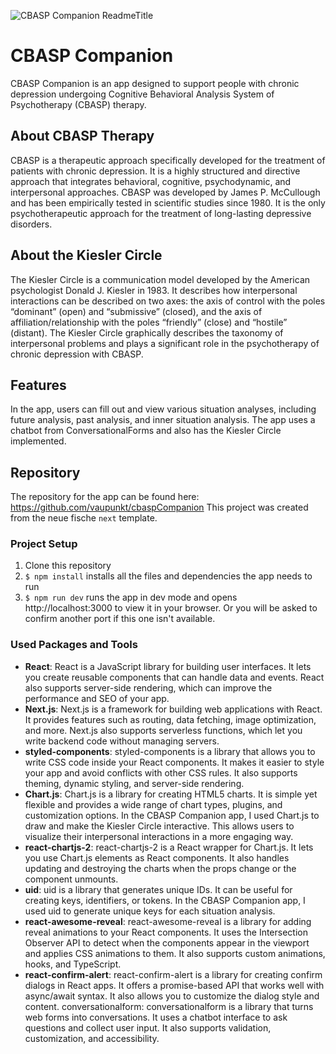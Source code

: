 ![CBASP Companion ReadmeTitle](https://github.com/vaupunkt/cbaspCompanion/assets/119793693/1483213d-5879-4746-9570-d56ab70ac289)

# CBASP Companion

CBASP Companion is an app designed to support people with chronic depression undergoing Cognitive Behavioral Analysis System of Psychotherapy (CBASP) therapy.

## About CBASP Therapy

CBASP is a therapeutic approach specifically developed for the treatment of patients with chronic depression. It is a highly structured and directive approach that integrates behavioral, cognitive, psychodynamic, and interpersonal approaches. CBASP was developed by James P. McCullough and has been empirically tested in scientific studies since 1980. It is the only psychotherapeutic approach for the treatment of long-lasting depressive disorders.

## About the Kiesler Circle

The Kiesler Circle is a communication model developed by the American psychologist Donald J. Kiesler in 1983. It describes how interpersonal interactions can be described on two axes: the axis of control with the poles “dominant” (open) and “submissive” (closed), and the axis of affiliation/relationship with the poles “friendly” (close) and “hostile” (distant). The Kiesler Circle graphically describes the taxonomy of interpersonal problems and plays a significant role in the psychotherapy of chronic depression with CBASP.

## Features

In the app, users can fill out and view various situation analyses, including future analysis, past analysis, and inner situation analysis. The app uses a chatbot from ConversationalForms and also has the Kiesler Circle implemented.

## Repository

The repository for the app can be found here: https://github.com/vaupunkt/cbaspCompanion
This project was created from the neue fische `next` template.

### Project Setup

1. Clone this repository
2. `$ npm install` installs all the files and dependencies the app needs to run
3. `$ npm run dev` runs the app in dev mode and opens http://localhost:3000 to view it in your browser. Or you will be asked to confirm another port if this one isn't available.

### Used Packages and Tools

- **React**: React is a JavaScript library for building user interfaces. It lets you create reusable components that can handle data and events. React also supports server-side rendering, which can improve the performance and SEO of your app.
- **Next.js**: Next.js is a framework for building web applications with React. It provides features such as routing, data fetching, image optimization, and more. Next.js also supports serverless functions, which let you write backend code without managing servers.
- **styled-components**: styled-components is a library that allows you to write CSS code inside your React components. It makes it easier to style your app and avoid conflicts with other CSS rules. It also supports theming, dynamic styling, and server-side rendering.
- **Chart.js**: Chart.js is a library for creating HTML5 charts. It is simple yet flexible and provides a wide range of chart types, plugins, and customization options. In the CBASP Companion app, I used Chart.js to draw and make the Kiesler Circle interactive. This allows users to visualize their interpersonal interactions in a more engaging way.
- **react-chartjs-2**: react-chartjs-2 is a React wrapper for Chart.js. It lets you use Chart.js elements as React components. It also handles updating and destroying the charts when the props change or the component unmounts.
- **uid**: uid is a library that generates unique IDs. It can be useful for creating keys, identifiers, or tokens. In the CBASP Companion app, I used uid to generate unique keys for each situation analysis.
- **react-awesome-reveal**: react-awesome-reveal is a library for adding reveal animations to your React components. It uses the Intersection Observer API to detect when the components appear in the viewport and applies CSS animations to them. It also supports custom animations, hooks, and TypeScript.
- **react-confirm-alert**: react-confirm-alert is a library for creating confirm dialogs in React apps. It offers a promise-based API that works well with async/await syntax. It also allows you to customize the dialog style and content.
conversationalform: conversationalform is a library that turns web forms into conversations. It uses a chatbot interface to ask questions and collect user input. It also supports validation, customization, and accessibility.
